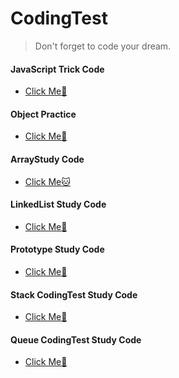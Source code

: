 # CodingTest

<!--Quote-->

> Don't forget to code your dream.

#### JavaScript Trick Code

- [Click Me🐤](https://github.com/chuhoon/CodingTest/tree/main/JavaScriptTrickCode)

#### Object Practice

- [Click Me🦉](https://github.com/chuhoon/CodingTest/tree/main/objectPractice)

#### ArrayStudy Code

- [Click Me:cat:](https://github.com/chuhoon/CodingTest/tree/main/arrayTest)

#### LinkedList Study Code

- [Click Me:hamster:](https://github.com/chuhoon/CodingTest/tree/main/linkedList)

#### Prototype Study Code

- [Click Me:dog:](https://github.com/chuhoon/CodingTest/tree/main/prototype)

#### Stack CodingTest Study Code

- [Click Me:monkey:](https://github.com/chuhoon/CodingTest/tree/main/stack)

#### Queue CodingTest Study Code

- [Click Me:koala:](https://github.com/chuhoon/CodingTest/tree/main/Queue)
